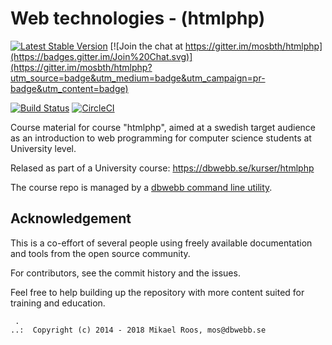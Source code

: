 Web technologies - (htmlphp)
===================

[![Latest Stable Version](https://poser.pugx.org/dbwebb/htmlphp/v/stable)](https://packagist.org/packages/dbwebb/htmlphp)
[![Join the chat at https://gitter.im/mosbth/htmlphp](https://badges.gitter.im/Join%20Chat.svg)](https://gitter.im/mosbth/htmlphp?utm_source=badge&utm_medium=badge&utm_campaign=pr-badge&utm_content=badge)

[![Build Status](https://travis-ci.org/dbwebb-se/htmlphp.svg?branch=master)](https://travis-ci.org/dbwebb-se/htmlphp)
[![CircleCI](https://circleci.com/gh/dbwebb-se/htmlphp.svg?style=svg)](https://circleci.com/gh/dbwebb-se/htmlphp)

Course material for course "htmlphp", aimed at a swedish target audience as an introduction to web programming for computer science students at University level.

Relased as part of a University course: https://dbwebb.se/kurser/htmlphp

The course repo is managed by a [dbwebb command line utility](https://dbwebb.se/dbwebb-cli).



Acknowledgement
-------------------

This is a co-effort of several people using freely available documentation and tools from the open source community. 

For contributors, see the commit history and the issues.

Feel free to help building up the repository with more content suited for training and education.



```                                                            
 .                                                             
..:  Copyright (c) 2014 - 2018 Mikael Roos, mos@dbwebb.se      
```                                                            
